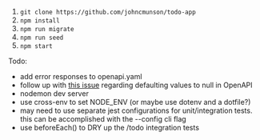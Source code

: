 1. `git clone https://github.com/johncmunson/todo-app`
2. `npm install`
3. `npm run migrate`
4. `npm run seed`
5. `npm start`


Todo:
- add error responses to openapi.yaml
- follow up with [this issue](https://github.com/OAI/OpenAPI-Specification/issues/2057) regarding defaulting values to null in OpenAPI
- nodemon dev server
- use cross-env to set NODE_ENV (or maybe use dotenv and a dotfile?)
- may need to use separate jest configurations for unit/integration tests. this can be accomplished with the --config cli flag
- use beforeEach() to DRY up the /todo integration tests
